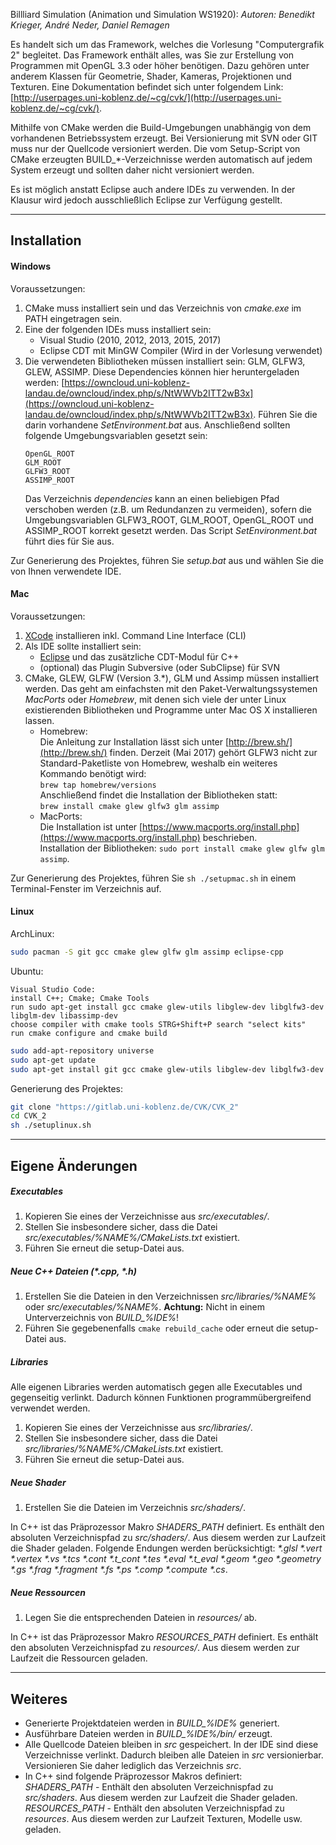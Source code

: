 Billliard Simulation (Animation und Simulation WS1920): 
_Autoren: Benedikt Krieger, André Neder, Daniel Remagen_  


Es handelt sich um das Framework, welches die Vorlesung "Computergrafik 2" begleitet. Das Framework enthält alles, was Sie zur Erstellung von Programmen mit OpenGL 3.3 oder höher benötigen. Dazu gehören unter anderem Klassen für Geometrie, Shader, Kameras, Projektionen und Texturen.
Eine Dokumentation befindet sich unter folgendem Link: [http://userpages.uni-koblenz.de/~cg/cvk/](http://userpages.uni-koblenz.de/~cg/cvk/).  

Mithilfe von CMake werden die Build-Umgebungen unabhängig von dem vorhandenen Betriebssystem erzeugt. Bei Versionierung mit SVN oder GIT muss nur der Quellcode versioniert werden. Die vom Setup-Script von CMake erzeugten BUILD_*-Verzeichnisse werden automatisch auf jedem System erzeugt und sollten daher nicht versioniert werden.  

Es ist möglich anstatt Eclipse auch andere IDEs zu verwenden. In der Klausur
wird jedoch ausschließlich Eclipse zur Verfügung gestellt.


----------------------------------------------------------------------------



## Installation

#### Windows

Voraussetzungen:
1. CMake muss installiert sein und das Verzeichnis von _cmake.exe_ im PATH eingetragen sein.
2. Eine der folgenden IDEs muss installiert sein:
   - Visual Studio (2010, 2012, 2013, 2015, 2017)
   - Eclipse CDT mit MinGW Compiler (Wird in der Vorlesung verwendet)
3. Die verwendeten Bibliotheken müssen installiert sein: GLM, GLFW3, GLEW, ASSIMP.
   Diese Dependencies können hier heruntergeladen werden: [https://owncloud.uni-koblenz-landau.de/owncloud/index.php/s/NtWWVb2ITT2wB3x](https://owncloud.uni-koblenz-landau.de/owncloud/index.php/s/NtWWVb2ITT2wB3x).
   Führen Sie die darin vorhandene _SetEnvironment.bat_ aus.
   Anschließend sollten folgende Umgebungsvariablen gesetzt sein:
   ```
   OpenGL_ROOT
   GLM_ROOT
   GLFW3_ROOT
   ASSIMP_ROOT
   ```
   Das Verzeichnis _dependencies_ kann an einen beliebigen Pfad verschoben werden (z.B. um Redundanzen zu vermeiden), sofern die Umgebungsvariablen GLFW3\_ROOT, GLM\_ROOT, OpenGL\_ROOT und ASSIMP\_ROOT korrekt gesetzt werden. Das Script _SetEnvironment.bat_ führt dies für Sie aus.

Zur Generierung des Projektes, führen Sie _setup.bat_ aus und wählen Sie die von Ihnen verwendete IDE.



#### Mac

Voraussetzungen:
1. [XCode](https://developer.apple.com/xcode/) installieren inkl. Command Line Interface (CLI)
2. Als IDE sollte installiert sein:
   - [Eclipse](http://eclipse.org) und das zusätzliche CDT-Modul für C++
   - (optional) das Plugin Subversive (oder SubClipse) für SVN
3. CMake, GLEW, GLFW (Version 3.*), GLM und Assimp müssen installiert werden.
   Das geht am einfachsten mit den Paket-Verwaltungssystemen _MacPorts_ oder _Homebrew_, mit denen sich viele der unter Linux existierenden Bibliotheken und Programme unter Mac OS X installieren lassen.
   - Homebrew:  
     Die Anleitung zur Installation lässt sich unter [http://brew.sh/](http://brew.sh/) finden.
     Derzeit (Mai 2017) gehört GLFW3 nicht zur Standard-Paketliste von Homebrew, weshalb ein weiteres Kommando benötigt wird:  
     ``` brew tap homebrew/versions ```  
     Anschließend findet die Installation der Bibliotheken statt:  
     ``` brew install cmake glew glfw3 glm assimp ```
   - MacPorts:  
     Die Installation ist unter [https://www.macports.org/install.php](https://www.macports.org/install.php) beschrieben.  
     Installation der Bibliotheken: ```sudo port install cmake glew glfw glm assimp```.

Zur Generierung des Projektes, führen Sie `sh ./setupmac.sh` in einem Terminal-Fenster im Verzeichnis auf.



#### Linux

ArchLinux:
```bash
sudo pacman -S git gcc cmake glew glfw glm assimp eclipse-cpp
```

Ubuntu:
```
Visual Studio Code:
install C++; Cmake; Cmake Tools
run sudo apt-get install gcc cmake glew-utils libglew-dev libglfw3-dev libglm-dev libassimp-dev
choose compiler with cmake tools STRG+Shift+P search "select kits"
run cmake configure and cmake build
```
```bash
sudo add-apt-repository universe
sudo apt-get update
sudo apt-get install git gcc cmake glew-utils libglew-dev libglfw3-dev libglm-dev libassimp-dev eclipse
```

Generierung des Projektes:
```bash
git clone "https://gitlab.uni-koblenz.de/CVK/CVK_2"
cd CVK_2
sh ./setuplinux.sh
```


----------------------------------------------------------------------------



## Eigene Änderungen


#####  Executables
1. Kopieren Sie eines der Verzeichnisse aus _src/executables/_.
2. Stellen Sie insbesondere sicher, dass die Datei _src/executables/%NAME%/CMakeLists.txt_ existiert.
3. Führen Sie erneut die setup-Datei aus.


##### Neue C++ Dateien (_*.cpp, *.h_)
1. Erstellen Sie die Dateien in den Verzeichnissen _src/libraries/%NAME%_ oder _src/executables/%NAME%_.
   **Achtung:** Nicht in einem Unterverzeichnis von _BUILD\_%IDE%_!
2. Führen Sie gegebenenfalls `cmake rebuild_cache` oder erneut die setup-Datei aus.


##### Libraries
Alle eigenen Libraries werden automatisch gegen alle Executables und gegenseitig verlinkt. Dadurch können Funktionen programmübergreifend verwendet werden.
1. Kopieren Sie eines der Verzeichnisse aus _src/libraries/_.
2. Stellen Sie insbesondere sicher, dass die Datei _src/libraries/%NAME%/CMakeLists.txt_ existiert.
3. Führen Sie erneut die setup-Datei aus.


##### Neue Shader
1. Erstellen Sie die Dateien im Verzeichnis _src/shaders/_.

In C++ ist das Präprozessor Makro _SHADERS\_PATH_ definiert. Es enthält den absoluten Verzeichnispfad zu _src/shaders/_. Aus diesem werden zur Laufzeit die Shader geladen. Folgende Endungen werden berücksichtigt: _*.glsl *.vert *.vertex *.vs *.tcs *.cont *.t\_cont *.tes *.eval *.t_eval *.geom *.geo *.geometry *.gs *.frag *.fragment *.fs *.ps *.comp *.compute *.cs_.


##### Neue Ressourcen
1. Legen Sie die entsprechenden Dateien in _resources/_ ab.

In C++ ist das Präprozessor Makro _RESOURCES\_PATH_ definiert. Es enthält den absoluten Verzeichnispfad zu _resources/_. Aus diesem werden zur Laufzeit die Ressourcen geladen.


----------------------------------------------------------------------------



## Weiteres
- Generierte Projektdateien werden in _BUILD\_%IDE%_ generiert.
- Ausführbare Dateien werden in _BUILD\_%IDE%/bin/_ erzeugt.
- Alle Quellcode Dateien bleiben in _src_ gespeichert. In der IDE sind diese Verzeichnisse verlinkt. Dadurch bleiben alle Dateien in _src_ versionierbar. Versionieren Sie daher lediglich das Verzeichnis _src_.
- In C++ sind folgende Präprozessor Makros definiert:  
  _SHADERS\_PATH_ - Enthält den absoluten Verzeichnispfad zu _src/shaders_. Aus diesem werden zur Laufzeit die Shader geladen.  
  _RESOURCES\_PATH_ - Enthält den absoluten Verzeichnispfad zu _resources_. Aus diesem werden zur Laufzeit Texturen, Modelle usw. geladen.  
